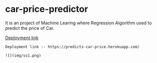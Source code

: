 # car-price-predictor
It is an project  of Machine Learing where Regression Algorithm used to predict the price of Car.



[Deployment link](https://predicts-car-price.herokuapp.com/)


```
Deployment link :- https://predicts-car-price.herokuapp.com/
```

```
![](img/ss1.png)

```